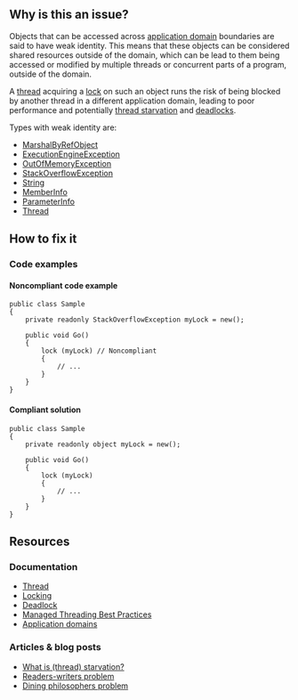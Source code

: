 ## Why is this an issue?

Objects that can be accessed across [application
domain](https://learn.microsoft.com/en-us/dotnet/framework/app-domains/application-domains) boundaries are said to have weak identity. This means that these objects can be considered shared resources outside of the domain, which
can be lead to them being accessed or modified by multiple threads or concurrent parts of a program, outside of the domain.

A [thread](https://en.wikipedia.org/wiki/Thread_%28computing%29) acquiring a [lock](https://en.wikipedia.org/wiki/Lock_%28computer_science%29) on such an object runs the risk of being blocked by another thread in a
different application domain, leading to poor performance and potentially [thread starvation](https://stackoverflow.com/questions/1162587/what-is-starvation) and [deadlocks](https://en.wikipedia.org/wiki/Deadlock).

Types with weak identity are:

-  [MarshalByRefObject](https://learn.microsoft.com/en-us/dotnet/api/system.marshalbyrefobject)
-  [ExecutionEngineException](https://learn.microsoft.com/en-us/dotnet/api/system.executionengineexception)
-  [OutOfMemoryException](https://learn.microsoft.com/en-us/dotnet/api/system.outofmemoryexception)
-  [StackOverflowException](https://learn.microsoft.com/en-us/dotnet/api/system.stackoverflowexception)
-  [String](https://learn.microsoft.com/en-us/dotnet/api/system.string)
-  [MemberInfo](https://learn.microsoft.com/en-us/dotnet/api/system.reflection.memberinfo)
-  [ParameterInfo](https://learn.microsoft.com/en-us/dotnet/api/system.reflection.parameterinfo)
-  [Thread](https://learn.microsoft.com/en-us/dotnet/api/system.threading.thread)

## How to fix it

### Code examples

#### Noncompliant code example

    public class Sample
    {
        private readonly StackOverflowException myLock = new();
    
        public void Go()
        {
            lock (myLock) // Noncompliant
            {
                // ...
            }
        }
    }

#### Compliant solution

    public class Sample
    {
        private readonly object myLock = new();
    
        public void Go()
        {
            lock (myLock)
            {
                // ...
            }
        }
    }

## Resources

### Documentation

-  [Thread](https://en.wikipedia.org/wiki/Thread_%28computing%29)
-  [Locking](https://en.wikipedia.org/wiki/Lock_%28computer_science%29)
-  [Deadlock](https://en.wikipedia.org/wiki/Deadlock)
-  [Managed Threading Best Practices](https://docs.microsoft.com/en-us/dotnet/standard/threading/managed-threading-best-practices)
-  [Application domains](https://learn.microsoft.com/en-us/dotnet/framework/app-domains/application-domains)

### Articles & blog posts

-  [What is (thread) starvation?](https://stackoverflow.com/questions/1162587/what-is-starvation)
-  [Readers-writers problem](https://en.wikipedia.org/wiki/Readers%E2%80%93writers_problem)
-  [Dining philosophers problem](https://en.wikipedia.org/wiki/Dining_philosophers_problem)